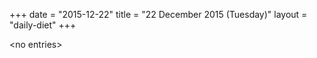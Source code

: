 +++
date = "2015-12-22"
title = "22 December 2015 (Tuesday)"
layout = "daily-diet"
+++


\<no entries\>
